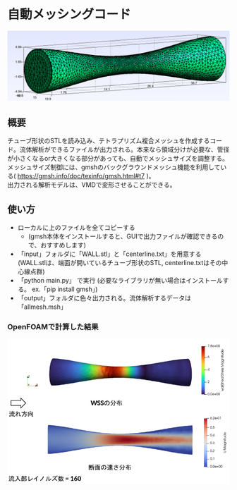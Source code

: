 # 自動メッシングコード
<p align="center">
  <img src="https://github.com/tailup7/mesher/blob/main/picture/0.png" alt="meshing" width="1000"/>
</p>

## 概要
チューブ形状のSTLを読み込み、テトラプリズム複合メッシュを作成するコード。流体解析ができるファイルが出力される。本来なら領域分けが必要な、管径が小さくなるor大きくなる部分があっても、自動でメッシュサイズを調整する。
メッシュサイズ制御には、gmshのバックグラウンドメッシュ機能を利用している( https://gmsh.info/doc/texinfo/gmsh.html#t7 )。<br>
出力される解析モデルは、VMDで変形させることができる。

## 使い方
+ ローカルに上のファイルを全てコピーする
  + (gmsh本体をインストールすると、GUIで出力ファイルが確認できるので、おすすめします)
+ 「input」フォルダに「WALL.stl」と「centerline.txt」を用意する (WALL.stlは、端面が開いているチューブ形状のSTL, centerline.txtはその中心線点群)
+ 「python main.py」 で実行 (必要なライブラリが無い場合はインストールする。 ex.「pip install gmsh」) 
+ 「output」フォルダに色々出力される。流体解析するデータは「allmesh.msh」

### OpenFOAMで計算した結果
<p align="left">
  <img src="https://github.com/tailup7/mesher/blob/main/picture/00.png" alt="meshing" width="600"/>
</p>

